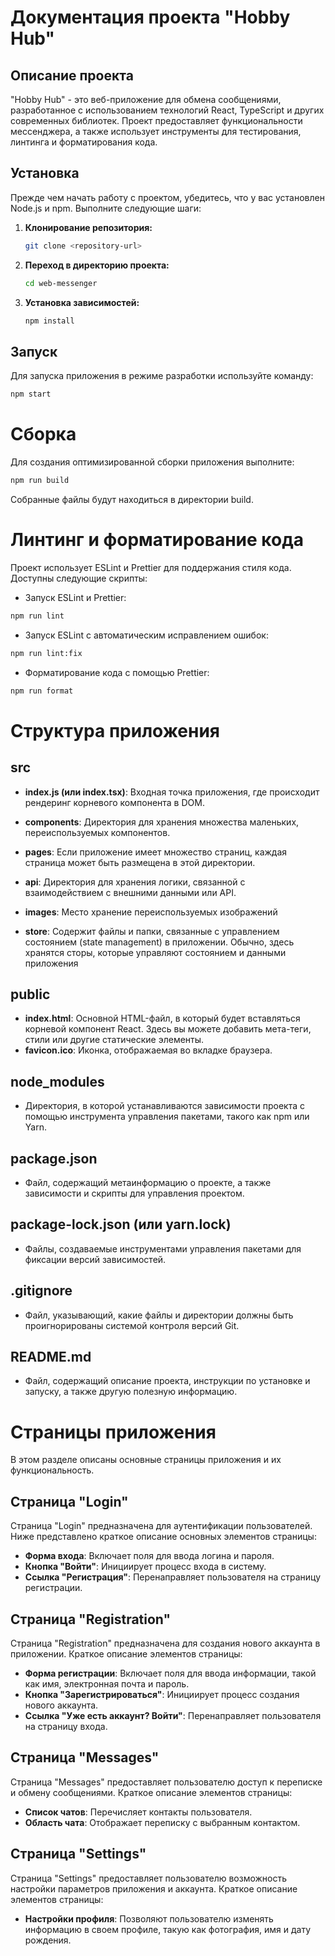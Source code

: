 # Документация проекта "Hobby Hub"

## Описание проекта

"Hobby Hub" - это веб-приложение для обмена сообщениями, разработанное с использованием технологий React, TypeScript и других современных библиотек. Проект предоставляет функциональности мессенджера, а также использует инструменты для тестирования, линтинга и форматирования кода.

## Установка

Прежде чем начать работу с проектом, убедитесь, что у вас установлен Node.js и npm. Выполните следующие шаги:

1. **Клонирование репозитория:**

   ```bash
   git clone <repository-url>
   ```

2. **Переход в директорию проекта:**

   ```bash
   cd web-messenger
   ```

3. **Установка зависимостей:**

   ```bash
   npm install
   ```

## Запуск

Для запуска приложения в режиме разработки используйте команду:

```bash
npm start
```

# Сборка

Для создания оптимизированной сборки приложения выполните:

```bash
npm run build
```

Собранные файлы будут находиться в директории build.

# Линтинг и форматирование кода

Проект использует ESLint и Prettier для поддержания стиля кода. Доступны следующие скрипты:

- Запуск ESLint и Prettier:

```bash
npm run lint
```

- Запуск ESLint с автоматическим исправлением ошибок:

```bash
npm run lint:fix
```

- Форматирование кода с помощью Prettier:

```bash
npm run format
```

# Структура приложения

## src
- **index.js (или index.tsx)**: Входная точка приложения, где происходит рендеринг корневого компонента в DOM.

- **components**: Директория для хранения множества маленьких, переиспользуемых компонентов.

- **pages**: Если приложение имеет множество страниц, каждая страница может быть размещена в этой директории.

- **api**: Директория для хранения логики, связанной с взаимодействием с внешними данными или API.

- **images**: Место хранение переиспользуемых изображений

- **store**: Содержит файлы и папки, связанные с управлением состоянием (state management) в приложении. Обычно, здесь хранятся сторы, которые управляют состоянием и данными приложения

## public
- **index.html**: Основной HTML-файл, в который будет вставляться корневой компонент React. Здесь вы можете добавить мета-теги, стили или другие статические элементы.
- **favicon.ico**: Иконка, отображаемая во вкладке браузера.

## node_modules
- Директория, в которой устанавливаются зависимости проекта с помощью инструмента управления пакетами, такого как npm или Yarn.

## package.json
- Файл, содержащий метаинформацию о проекте, а также зависимости и скрипты для управления проектом.

## package-lock.json (или yarn.lock)
- Файлы, создаваемые инструментами управления пакетами для фиксации версий зависимостей.

## .gitignore
- Файл, указывающий, какие файлы и директории должны быть проигнорированы системой контроля версий Git.

## README.md
- Файл, содержащий описание проекта, инструкции по установке и запуску, а также другую полезную информацию.

# Страницы приложения

В этом разделе описаны основные страницы приложения и их функциональность.

## Страница "Login"

Страница "Login" предназначена для аутентификации пользователей. Ниже представлено краткое описание основных элементов страницы:

- **Форма входа**: Включает поля для ввода логина и пароля.
- **Кнопка "Войти"**: Инициирует процесс входа в систему.
- **Ссылка "Регистрация"**: Перенаправляет пользователя на страницу регистрации.

## Страница "Registration"

Страница "Registration" предназначена для создания нового аккаунта в приложении. Краткое описание элементов страницы:

- **Форма регистрации**: Включает поля для ввода информации, такой как имя, электронная почта и пароль.
- **Кнопка "Зарегистрироваться"**: Инициирует процесс создания нового аккаунта.
- **Ссылка "Уже есть аккаунт? Войти"**: Перенаправляет пользователя на страницу входа.

## Страница "Messages"

Страница "Messages" предоставляет пользователю доступ к переписке и обмену сообщениями. Краткое описание элементов страницы:

- **Список чатов**: Перечисляет контакты пользователя.
- **Область чата**: Отображает переписку с выбранным контактом.

## Страница "Settings"

Страница "Settings" предоставляет пользователю возможность настройки параметров приложения и аккаунта. Краткое описание элементов страницы:

- **Настройки профиля**: Позволяют пользователю изменять информацию в своем профиле, такую как фотография, имя и дату рождения.
